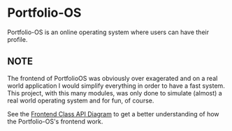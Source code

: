 ﻿# Portfolio-OS
 
Portfolio-OS is an online operating system where users can have their profile.

## NOTE

The frontend of PortfolioOS was obviously over exagerated and on a real world application I would simplify everything in order to have a fast system.
This project, with this many modules, was only done to simulate (almost) a real world operating system and for fun, of course.
 
 See the [Frontend Class API Diagram](https://raw.githubusercontent.com/joao-neves95/portfolio-os/master/Portfolio-OS_Frontend-Class-API.png?token=AcUY27hJ_9eIZNuxUPX-wLFMUWx4TRxNks5b-xaewA%3D%3D) to get a better understanding of how the Portfolio-OS's frontend work.
